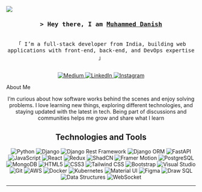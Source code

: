 
[![](https://visitcount.itsvg.in/api?id=danish-kv&icon=5&color=4)](https://visitcount.itsvg.in)



<!-- Intro -->
<h3 align="center">
  <samp>&gt; Hey there, I am
    <b><a target="_blank" href="https://www.linkedin.com/in/danish5/">Muhammed Danish</a></b>
  </samp>
</h3>
<p align="center">
  <samp>
    <br>
    「 I’m a full-stack developer from India, building web applications with front-end, back-end, and DevOps expertise 」
    <br><br>
  </samp>
</p>

<!-- Social Media Links -->
<p align="center">
  <a href="https://medium.com/@danish_muhd/" target="blank">
    <img src="https://img.shields.io/badge/Website-DC143C?style=for-the-badge&logo=medium&logoColor=white" alt="Medium" />
  </a>
  <a href="https://www.linkedin.com/in/danish5/" target="_blank">
    <img src="https://img.shields.io/badge/LinkedIn-0077B5?style=for-the-badge&logo=linkedin&logoColor=white" alt="LinkedIn" />
  </a>
  <a href="https://www.instagram.com/dan1sh_muhd/" target="_blank">
    <img src="https://img.shields.io/badge/Instagram-fe4164?style=for-the-badge&logo=instagram&logoColor=white" alt="Instagram" />
  </a>
</p>

<!-- About Section -->
About Me
<p align="center">  
I’m curious about how software works behind the scenes and enjoy solving problems. I love learning new things, exploring different technologies, and staying updated with the latest in tech. Being part of discussions and communities helps me grow and share what I learn
</p>
<!-- Technologies and Tools -->
<h2 align="center">Technologies and Tools</h2>
<p align="center">
  <img src="https://img.shields.io/badge/python-3670A0?style=for-the-badge&logo=python&logoColor=ffdd54" alt="Python" />
  <img src="https://img.shields.io/badge/django-%23092E20.svg?style=for-the-badge&logo=django&logoColor=white" alt="Django" />
  <img src="https://img.shields.io/badge/django_%23rest_framework-092E20?style=for-the-badge&logo=django&logoColor=white" alt="Django Rest Framework" />
  <img src="https://img.shields.io/badge/django_orm-092E20?style=for-the-badge&logo=django&logoColor=white" alt="Django ORM" />
  <img src="https://img.shields.io/badge/FastAPI-009688?style=for-the-badge&logo=fastapi&logoColor=white" alt="FastAPI" />
  <img src="https://img.shields.io/badge/Javascript-F0DB4F?style=for-the-badge&labelColor=black&logo=javascript&logoColor=F0DB4F" alt="JavaScript" />
  <img src="https://img.shields.io/badge/-React-61DBFB?style=for-the-badge&labelColor=black&logo=react&logoColor=61DBFB" alt="React" />
  <img src="https://img.shields.io/badge/Redux-593D88?style=for-the-badge&logo=redux&logoColor=white" alt="Redux" />
  <img src="https://img.shields.io/badge/ShadCN-000000?style=for-the-badge&logo=shadcn&logoColor=white" alt="ShadCN" />
  <img src="https://img.shields.io/badge/Framer_Motion-000000?style=for-the-badge&logo=framer&logoColor=white" alt="Framer Motion" />
  <img src="https://img.shields.io/badge/postgres-%23316192.svg?style=for-the-badge&logo=postgresql&logoColor=white" alt="PostgreSQL" />
  <img src="https://img.shields.io/badge/MongoDB-4EA94B?style=for-the-badge&logo=mongodb&logoColor=white" alt="MongoDB" />
  <img src="https://img.shields.io/badge/HTML5-E34F26?style=for-the-badge&logo=html5&logoColor=white" alt="HTML5" />
  <img src="https://img.shields.io/badge/CSS3-1572B6?style=for-the-badge&logo=css3&logoColor=white" alt="CSS3" />
  <img src="https://img.shields.io/badge/Tailwind_CSS-092749?style=for-the-badge&logo=tailwindcss&logoColor=06B6D4&labelColor=000000" alt="Tailwind CSS" />
  <img src="https://img.shields.io/badge/Bootstrap-563D7C?style=for-the-badge&logo=bootstrap&logoColor=white" alt="Bootstrap" />
  <img src="https://img.shields.io/badge/Visual_Studio-0078d7?style=for-the-badge&logo=visual%20studio&logoColor=white" alt="Visual Studio" />
  <img src="https://img.shields.io/badge/Git-F05032?style=for-the-badge&logo=git&logoColor=white" alt="Git" />
  <img src="https://img.shields.io/badge/AWS-%23FF9900.svg?style=for-the-badge&logo=amazon-aws&logoColor=white" alt="AWS" />
  <img src="https://img.shields.io/badge/docker-%230db7ed.svg?style=for-the-badge&logo=docker&logoColor=white" alt="Docker" />
  <img src="https://img.shields.io/badge/Kubernetes-326CE5?style=for-the-badge&logo=kubernetes&logoColor=white" alt="Kubernetes" />
  <img src="https://img.shields.io/badge/Material_UI-0081CB?style=for-the-badge&logo=material-ui&logoColor=white" alt="Material UI" />
  <img src="https://img.shields.io/badge/Figma-F24E1E?style=for-the-badge&logo=figma&logoColor=white" alt="Figma" />
  <img src="https://img.shields.io/badge/Draw_SQL-000000?style=for-the-badge&logo=sql&logoColor=white" alt="Draw SQL" />
  <img src="https://img.shields.io/badge/Data_Structures-006400?style=for-the-badge" alt="Data Structures" />
  <img src="https://img.shields.io/badge/WebSocket-4E4E4E?style=for-the-badge&logo=websocket&logoColor=white" alt="WebSocket" />
</p>


---

<!-- Proudly created with GPRM ( https://gprm.itsvg.in ) -->
